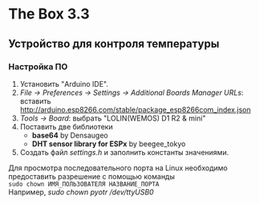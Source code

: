 # The Box 3.3

## Устройство для контроля температуры

### Настройка ПО
1. Установить "Arduino IDE". 
2. *File -> Preferences -> Settings -> Additional Boards Manager URLs*: вставить http://arduino.esp8266.com/stable/package_esp8266com_index.json
3. *Tools -> Board*: выбрать "LOLIN(WEMOS) D1 R2 & mini"
4. Поставить две библиотеки
    - **base64** by Densaugeo
    - **DHT sensor library for ESPx** by beegee_tokyo
5. Создать файл *settings.h* и заполнить константы значениями.

Для просмотра последовательного порта на Linux необходимо предоставить разрешение с помощью команды  
`sudo chown ИМЯ_ПОЛЬЗОВАТЕЛЯ НАЗВАНИЕ_ПОРТА`  
Например, *sudo chown pyotr /dev/ttyUSB0*